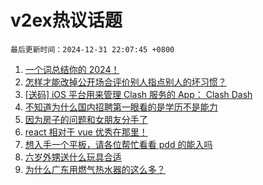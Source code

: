 # v2ex热议话题

`最后更新时间：2024-12-31 22:07:45 +0800`

1. [一个词总结你的 2024！](https://www.v2ex.com/t/1101473)
1. [怎样才能改掉公开场合评价别人指点别人的坏习惯？](https://www.v2ex.com/t/1101430)
1. [[送码] iOS 平台用来管理 Clash 服务的 App： Clash Dash](https://www.v2ex.com/t/1101519)
1. [不知道为什么国内招聘第一眼看的是学历不是能力](https://www.v2ex.com/t/1101567)
1. [因为房子的问题和女朋友分手了](https://www.v2ex.com/t/1101644)
1. [react 相对于 vue 优秀在那里！](https://www.v2ex.com/t/1101553)
1. [想入手一个平板，请各位帮忙看看 pdd 的能入吗](https://www.v2ex.com/t/1101431)
1. [六岁外甥送什么玩具合适](https://www.v2ex.com/t/1101496)
1. [为什么广东用燃气热水器的这么多？](https://www.v2ex.com/t/1101451)

